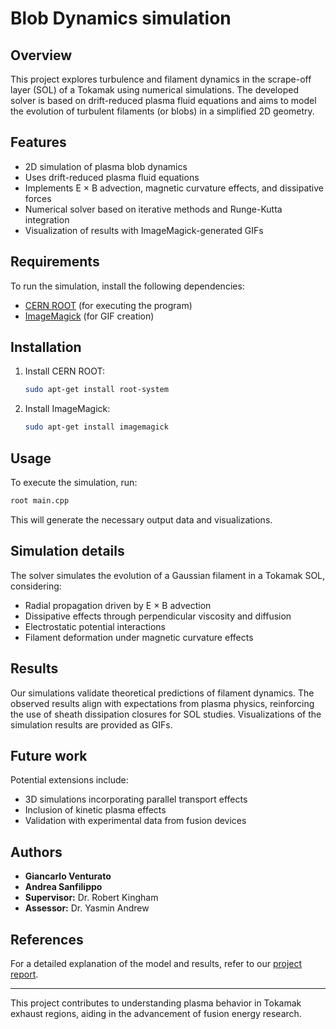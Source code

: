 # Blob Dynamics simulation

## Overview
This project explores turbulence and filament dynamics in the scrape-off layer (SOL) of a Tokamak using numerical simulations. The developed solver is based on drift-reduced plasma fluid equations and aims to model the evolution of turbulent filaments (or blobs) in a simplified 2D geometry. 

## Features
- 2D simulation of plasma blob dynamics
- Uses drift-reduced plasma fluid equations
- Implements E × B advection, magnetic curvature effects, and dissipative forces
- Numerical solver based on iterative methods and Runge-Kutta integration
- Visualization of results with ImageMagick-generated GIFs

## Requirements
To run the simulation, install the following dependencies:
- [CERN ROOT](https://root.cern/install/) (for executing the program)
- [ImageMagick](https://imagemagick.org/script/download.php) (for GIF creation)

## Installation
1. Install CERN ROOT:
   ```sh
   sudo apt-get install root-system
   ```
2. Install ImageMagick:
   ```sh
   sudo apt-get install imagemagick
   ```

## Usage
To execute the simulation, run:
```sh
root main.cpp
```
This will generate the necessary output data and visualizations.

## Simulation details
The solver simulates the evolution of a Gaussian filament in a Tokamak SOL, considering:
- Radial propagation driven by E × B advection
- Dissipative effects through perpendicular viscosity and diffusion
- Electrostatic potential interactions
- Filament deformation under magnetic curvature effects

## Results
Our simulations validate theoretical predictions of filament dynamics. The observed results align with expectations from plasma physics, reinforcing the use of sheath dissipation closures for SOL studies. Visualizations of the simulation results are provided as GIFs.

## Future work
Potential extensions include:
- 3D simulations incorporating parallel transport effects
- Inclusion of kinetic plasma effects
- Validation with experimental data from fusion devices

## Authors
- **Giancarlo Venturato**
- **Andrea Sanfilippo**
- **Supervisor:** Dr. Robert Kingham
- **Assessor:** Dr. Yasmin Andrew

## References
For a detailed explanation of the model and results, refer to our [project report]([https://github.com/ginca03/Blob-dynamics-simulation](https://github.com/ginca03/Blob-dynamics-simulation/blob/main/docs/project_report%20Y3%2C%20Giancarlo%20Venturato%2006033934%2C%20Andrea%20Sanfilippo%2006034359%2C%20Supervisor%20Dr%20Robert%20Kingham%2C%20Assessor%20Dr%20Yasmin%20Andrew%2C%20Exploring%20turbulence%20and%20filaments%20in%20Tokamak%20exhaust%20via%20simulations.pdf)).

---

This project contributes to understanding plasma behavior in Tokamak exhaust regions, aiding in the advancement of fusion energy research.

